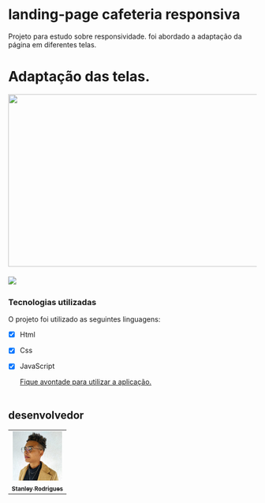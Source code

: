 # landing-page cafeteria responsiva


Projeto para estudo sobre responsividade. foi abordado a adaptação da página em diferentes telas.



# Adaptação das telas. 


<p aligh="center">
    <img width="600" height="350" src="https://github.com/stanley-rodrigues/landing-page/blob/master/assets/pic-project/pc%20coffe.gif?raw=true"/>
    <br>
    <br>
    <img height="350" src="https://github.com/stanley-rodrigues/landing-page/blob/master/assets/pic-project/cel%20coffe.gif?raw=true" />
    </p>

    


### Tecnologias utilizadas

O projeto foi utilizado as seguintes linguagens:

- [x] Html
- [x] Css
- [x] JavaScript

  <a href="https://responsivecoffeeshop.netlify.app/"> Fique avontade para utilizar a aplicação. </a><br><br>

##  desenvolvedor

<table>
  <tr>
    <td align="center">
      <a href="https://www.linkedin.com/in/stanley-rodrigues/">
        <img src="https://github.com/stanley-rodrigues/easy-shopping-pag-responsiva/blob/master/assets/eu.jpeg?raw=true" width="100px;" alt="Foto de Stanley Rodrigues"/><br>
        <sub>
          <b>Stanley Rodrigues</b>
        </sub>
      </a>
    </td>
  </tr>
</table>

